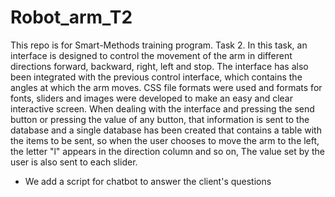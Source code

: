 # Robot_arm_T2
This repo is for Smart-Methods training program. 
Task 2.
In this task, an interface is designed to control the movement of the arm in different directions forward, backward, right, left and stop.
The interface has also been integrated with the previous control interface, which contains the angles at which the arm moves.
CSS file formats were used and formats for fonts, sliders and images were developed to make an easy and clear interactive screen.
When dealing with the interface and pressing the send button or pressing the value of any button, that information is sent to the database and a single database has been created that contains a table with the items to be sent, so when the user chooses to move the arm to the left, the letter "l" appears in the direction column and so on, The value set by the user is also sent to each slider.
- We add a script for chatbot to answer the client's questions
